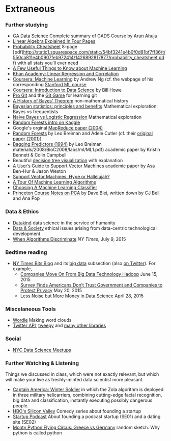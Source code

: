 # Extraneous


### Further studying
- [GA Data Science](http://www.gadatascience.com/) Complete summary of GADS Course by [Arun Ahuja](https://generalassemb.ly/instructors/arun-ahuja/214)
- [Linear Algebra Explained In Four Pages](http://cnd.mcgill.ca/~ivan/miniref/linear_algebra_in_4_pages.pdf)
- [Probability Cheatsheet](http://www.wzchen.com/probability-cheatsheet/) 8-page [pdf(http://static1.squarespace.com/static/54bf3241e4b0f0d81bf7ff36/t/550ca811e4b0907feb972414/1426892817877/probability_cheatsheet.pdf) with all stats you'll ever need
- [A Few Useful Things to Know about Machine Learning](http://www.astro.caltech.edu/~george/ay122/cacm12.pdf)
- [Khan Academy: Linear Regression and Correlation](https://www.khanacademy.org/math/probability/regression/regression-correlation)
- [Coursera: Machine Learning](https://www.coursera.org/learn/machine-learning/home/week/1) by Andrew Ng (cf. the webpage of his corresponding [Stanford ML course](http://cs229.stanford.edu/)
- [Coursera: Introduction to Data Science](https://www.coursera.org/course/datasci) by Bill Howe
- [Pro Git](https://git-scm.com/book/en/v2/Getting-Started-About-Version-Control) and the [Git Game](http://pcottle.github.io/learnGitBranching/) for learning git
- [A History of Bayes' Theorem](http://lesswrong.com/lw/774/a_history_of_bayes_theorem/) non-mathematical history
- [Bayesian statistics: principles and benefits](http://edepot.wur.nl/134085) Mathematical exploration: Bayes vs frequentists
- [Naive Bayes vs Logistic Regression](http://www.cs.cmu.edu/~tom/mlbook/NBayesLogReg.pdf) Mathematical exploration
- [Random Forests intro on Kaggle](https://www.kaggle.com/c/titanic/details/getting-started-with-random-forests)
- Google's orginal [MapReduce paper (2004)](http://research.google.com/archive/mapreduce.html)
- [Random Forests](http://www.stat.berkeley.edu/~breiman/RandomForests/cc_home.htm#overview) by Leo Breiman and Adele Cutler (cf. their [original paper (2001)](https://www.stat.berkeley.edu/~breiman/randomforest2001.pdf))
- [Bagging Predictors (1994)](http://www.stat.berkeley.edu/~breiman/bagging.pdf) by Leo Breiman
materials/2008/BioC2008/labs/ml/ML1.pdf) academic paper by Kristin Bennett & Colin Campbell
- Beautiful [decision tree visualization](http://www.r2d3.us/visual-intro-to-machine-learning-part-1/) with explanation
- [A User’s Guide to Support Vector Machines](http://pyml.sourceforge.net/doc/howto.pdf) academic paper by Asa Ben-Hur & Jason Weston
- [Support Vector Machines: Hype or Hallelujah?](http://www.sigkdd.org/sites/default/files/issues/2-2-2000-12/bennett.pdf)
- [A Tour Of Machine Learning Algorithms](http://machinelearningmastery.com/a-tour-of-machine-learning-algorithms/)
- [Choosing A Machine Learning Classifier](http://blog.echen.me/2011/04/27/choosing-a-machine-learning-classifier/)
- [Princeton Course Notes on PCA](http://www.cs.princeton.edu/courses/archive/spr08/cos424/scribe_notes/0424.pdf) by Dave Blei, written down by CJ Bell and Ana Pop

### Data & Ethics
- [Datakind](http://www.datakind.org/) data science in the service of humanity
- [Data & Society](http://datasociety.net/) ethical issues arising from data-centric technological development
- [When Algorithms Discriminate](http://www.nytimes.com/2015/07/10/upshot/when-algorithms-discriminate.html) _NY Times_, July 9, 2015


### Bedtime reading
- [NY Times Bits Blog](http://bits.blogs.nytimes.com/) and its [big data](http://bits.blogs.nytimes.com/category/data/) subsection (also [on Twitter](https://twitter.com/nytimesbits)). For example,
  - [Companies Move On From Big Data Technology Hadoop](http://bits.blogs.nytimes.com/2015/06/15/companies-are-moving-on-from-big-data-technology-hadoop/) June 15, 2015
  - [Survey Finds Americans Don’t Trust Government and Companies to Protect Privacy](http://bits.blogs.nytimes.com/2015/05/20/survey-finds-americans-dont-trust-government-and-companies-to-protect-privacy/) May 20, 2015
  - [Less Noise but More Money in Data Science](http://bits.blogs.nytimes.com/2015/04/28/less-noise-but-more-money-in-data-science/) April 28, 2015


### Miscelaneous Tools
- [Wordle](http://www.wordle.net/) Making word clouds
- [Twitter API](https://pypi.python.org/pypi/twitter), [tweepy](http://www.tweepy.org/) and [many other libraries](https://dev.twitter.com/overview/api/twitter-libraries)


### Social
- [NYC Data Science Meetups](http://www.meetup.com/find/events/?keywords=data+science&radius=5&userFreeform=New+York%2C+NY)


### Further Watching & Listening
Things we discussed in class, which were not exactly relevant, but which will make your live as freshly-minted data scientist more pleasant.

- [Captain America: Winter Soldier](https://www.youtube.com/watch?v=82RKQPgeYRs) in which the Zola algorithm is deployed in three military helicarriers, combining cutting-edge facial recognition, big data and classification, instantly executing possibly dangerous people.
- [HBO's Silicon Valley](http://www.hbo.com/silicon-valley) Comedy series about founding a startup
- [Startup Podcast](http://gimletmedia.com/show/startup/) About founding a podcast startup (SE01) and a dating site (SE02)
- [Monty Python Flying Circus: Greece vs Germany](https://www.youtube.com/watch?v=ur5fGSBsfq8) random sketch. Why python is called python
